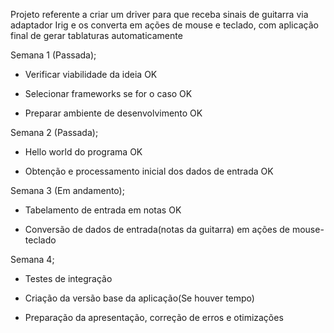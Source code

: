 Projeto referente a criar um driver para que receba sinais de guitarra via adaptador Irig e os converta em ações de mouse e teclado, com aplicação final de gerar tablaturas automaticamente

Semana 1 (Passada);

  -  Verificar viabilidade da ideia  OK

  -  Selecionar frameworks se for o caso  OK

  -  Preparar ambiente de desenvolvimento  OK

Semana 2 (Passada);

  - Hello world do programa  OK

  - Obtenção e processamento inicial dos dados de entrada  OK

Semana 3 (Em andamento);

  - Tabelamento de entrada em notas  OK

  - Conversão de dados de entrada(notas da guitarra) em ações de mouse-teclado

Semana 4;

  - Testes de integração

  - Criação da versão base da aplicação(Se houver tempo)

  - Preparação da apresentação, correção de erros e otimizações
